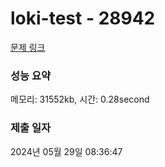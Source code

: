 # loki-test - 28942 

[문제 링크](https://luke-level.dev-k8s.goorm.io/exam/8452/loki-test/quiz/1) 

### 성능 요약

메모리: 31552kb, 시간: 0.28second

### 제출 일자

2024년 05월 29일 08:36:47

